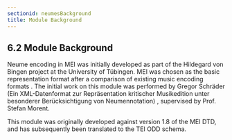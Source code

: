 ```yaml
---
sectionid: neumesBackground
title: Module Background
---
```



<h2 id="neumesBackground">
   <span class="headingNumber">6.2</span>
   <span class="head">Module Background</span>
</h2>
Neume encoding in MEI was initially developed as part of the Hildegard von Bingen
project at
the University of Tübingen. MEI was chosen as the basic representation format after
a 
<span class="ref">comparison of existing
   music encoding formats
</span>. The initial work on this module was performed by Gregor
Schräder 
<span class="ref">(Ein
   XML-Datenformat zur Repräsentation kritischer Musikedition unter besonderer Berücksichtigung
   von Neumennotation)
</span>, supervised by Prof. Stefan Morent. 

This module was originally developed against version 1.8 of the MEI DTD, and has subsequently
been translated to the TEI ODD schema.


